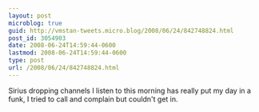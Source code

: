 ```yaml
---
layout: post
microblog: true
guid: http://vmstan-tweets.micro.blog/2008/06/24/842748824.html
post_id: 3054903
date: 2008-06-24T14:59:44-0600
lastmod: 2008-06-24T14:59:44-0600
type: post
url: /2008/06/24/842748824.html
---
```

Sirius dropping channels I listen to this morning has really put my day in a funk, I tried to call and complain but couldn't get in.
